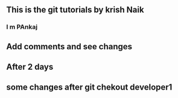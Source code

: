 ## This is the git tutorials by krish Naik 
### I m PAnkaj 
## Add comments and see changes
## After 2 days
## some changes after git chekout developer1